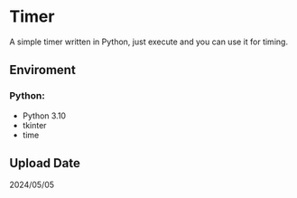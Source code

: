 # Timer
A simple timer written in Python, just execute and you can use it for timing.


## Enviroment
### Python:
* Python 3.10
* tkinter
* time


## Upload Date
2024/05/05